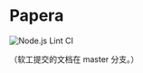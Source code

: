 # Papera

![Node.js Lint CI](https://github.com/MS-ASE-2020/team-ai-research/workflows/Node.js%20Lint%20CI/badge.svg)

（软工提交的文档在 master 分支。）
